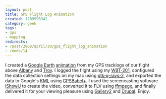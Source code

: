 ```yaml
--- 
layout: post
title: GPS Flight Log Animation
created: 1209593342
category: geek
tags:
- gps
- mapping
redirects:
- /post/2008/april/30/gps_flight_log_animation
- /node/14
---
```

I created a <a href="http://earth.google.com/">Google Earth</a> <a href="http://gallery.johndbritton.com/v/2008/matt_and_rhae_visit_troy/flightpath.flv.html">animation</a> from my GPS tracklogs of our flight above <a href="http://en.wikipedia.org/wiki/Albany,_New_York">Albany</a> and <a href="http://en.wikipedia.org/wiki/Troy,_New_York">Troy</a>. I logged the flight using my <a href="http://wiki.openstreetmap.org/index.php/GPS_Reviews/Wintec_and_Woxter#Wintec_WBT-201_.28G-Rays_2.29">WBT-201</a>, configured the data collection settings on my mac using <a href="http://www.zen35309.zen.co.uk/gps/">gtk-g-rays-2</a>, and exported the data to Google's <a href="http://en.wikipedia.org/wiki/Keyhole_Markup_Language">KML</a> using <a href="http://www.gpsbabel.org/">GPSBabel+</a>. I used the screencasting software <a href="http://www.shinywhitebox.com/home/home.html">iShowU</a> to create the video, converted it to FLV using <a href="http://homepage.mac.com/major4/">ffmpegx</a>, and finally delivered it for your viewing pleasure using <a href="http://gallery.menalto.com">Gallery2</a> and <a href="http://drupal.org">Drupal</a>. Enjoy.
